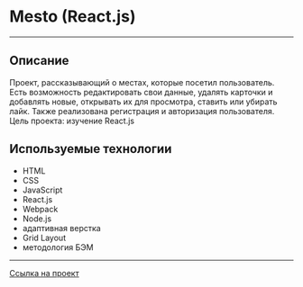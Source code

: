 # Mesto (React.js)
---
## Описание
Проект, рассказывающий о местах, которые посетил пользователь. Есть возможность редактировать свои данные, удалять карточки и добавлять новые, открывать их для просмотра, ставить или убирать лайк. Также реализована регистрация и авторизация пользователя.
Цель проекта: изучение React.js

## Используемые технологии
- HTML
- CSS
- JavaScript
- React.js
- Webpack
- Node.js
- адаптивная верстка
- Grid Layout
- методология БЭМ

---
[Ссылка на проект](https://nekitcudder.github.io/mesto-react/)
